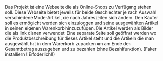 Das Projekt ist eine Webseite die als Online-Shops zu Verfügung stehen soll.
Diese Webseite bietet jeweils für beide Geschlechter je nach Auswahl verschiedene Mode-Artikel, die nach Jahreszeiten sich ändern.
Den Käufer soll es ermöglicht werden sich einzuloggen und seine ausgewählten Artikel in seinen eigenen Warenkorb hinzuzufügen.
Die Artikel werden als Bilder die als link dienen verwendet. Eine separate Seite soll geöffnet werden wo die Produktbeschreibung 
für dieses Artikel steht und die Artikeln die man ausgewählt hat in dem Warenkorb zupacken um am Ende den Gesamtbetrag auszugeben 
und zu bezahlen (ohne Bezahlfunktion). (Faker installiern !!Erfoderlich!!)

